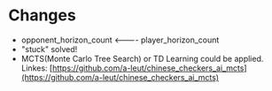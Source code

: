 # Changes
- opponent_horizon_count <---- player_horizon_count
- "stuck" solved!
- MCTS(Monte Carlo Tree Search) or TD Learning could be applied. Linkes: [https://github.com/a-leut/chinese_checkers_ai_mcts](https://github.com/a-leut/chinese_checkers_ai_mcts)
